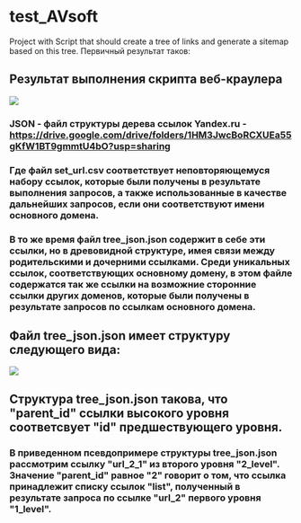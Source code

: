 # test_AVsoft
Project with Script that should create a tree of links and generate a sitemap based on this tree.
Первичный результат таков:
##    Результат выполнения скрипта веб-краулера
![](https://github.com/ZeroIsntNull/test_AVsoft/blob/master/images/results_2.jpeg)
### JSON - файл структуры дерева ссылок Yandex.ru - https://drive.google.com/drive/folders/1HM3JwcBoRCXUEa55gKfW1BT9gmmtU4bO?usp=sharing
###   Где файл set_url.csv соответствует неповторяющемуся набору ссылок, которые были получены в результате выполнения запросов, а также использованные в качестве дальнейших запросов, если они соответствуют имени основного домена.
###   В то же время файл tree_json.json содержит в себе эти ссылки, но в древовидной структуре, имея связи между родительскими и дочерними ссылками. Среди уникальных ссылок, соответствующих основному домену, в этом файле содержатся так же ссылки на возможние сторонние ссылки других доменов, которые были получены в результате запросов по ссылкам основного домена.
##    Файл tree_json.json имеет структуру следующего вида:
![](https://github.com/ZeroIsntNull/test_AVsoft/blob/master/images/tree_structure.jpeg)
##    Структура tree_json.json такова, что "parent_id" ссылки высокого уровня соответсвует "id" предшествующего уровня.
###   В приведенном псевдопримере структуры tree_json.json рассмотрим ссылку "url_2_1" из второго уровня "2_level". Значение "parent_id" равное "2" говорит о том, что ссылка принадлежит списку ссылок "list", полученный в результате запроса по ссылке "url_2" первого уровня "1_level".

